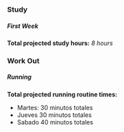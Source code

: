 ### Study
##### First Week
**Total projected study hours:** *8 hours*

### Work Out
##### Running 
**Total projected running routine times:** 
- Martes: 30 minutos totales
- Jueves 30 minutos totales 
- Sabado 40 minutos totales